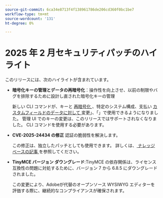 ```yaml
---
source-git-commit: 6ca34e8713f4f138961786de206cd360f0bc1be7
workflow-type: tm+mt
source-wordcount: '131'
ht-degree: 0%

---
```

# 2025 年 2 月セキュリティパッチのハイライト

このリリースには、次のハイライトが含まれています。

* **暗号化キーの管理とデータの再暗号化**：操作性を向上させ、以前の制限やバグを排除するために設計し直された暗号化キーの管理 <!-- AC-12679 -->

  新しい CLI コマンドが、キーと [ 再暗号化 ](https://experienceleague.adobe.com/en/docs/commerce-admin/systems/security/encryption-key)、特定のシステム構成、支払い [ カスタムフィールドのデータに対して ](https://developer.adobe.com/commerce/php/development/security/data-encryption/) 変更」、「」で使用できるようになりました。 管理 UI でのキーの変更は、このリリースではサポートされなくなりました。 CLI コマンドを使用する必要があります。

* **CVE-2025-24434[](https://nvd.nist.gov/vuln/detail/CVE-2025-24434) の修正** 認証の脆弱性を解決します。

  この修正は、独立したパッチとしても使用できます。 詳しくは、[ ナレッジベースの記事 ](https://experienceleague.adobe.com/en/docs/commerce-knowledge-base/kb/troubleshooting/known-issues-patches-attached/security-update-available-for-adobe-commerce-apsb25-08) を参照してください。<!-- AC-12755 -->

* **TinyMCE バージョン ダウングレード**:TinyMCE の依存関係は、ライセンス互換性の問題に対処するために、バージョン 7 から 6.8.5 にダウングレードされました。

  この変更により、Adobeが代替のオープンソース WYSIWYG エディターを評価する際に、継続的なコンプライアンスが確保されます。
